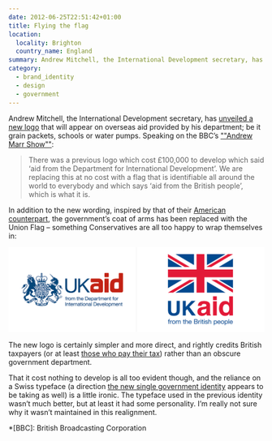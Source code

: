 ```yaml
---
date: 2012-06-25T22:51:42+01:00
title: Flying the flag
location:
  locality: Brighton
  country_name: England
summary: Andrew Mitchell, the International Development secretary, has unveiled a new logo that will appear on overseas aid provided by his department; be it grain packets, schools or water pumps.
category:
  - brand_identity
  - design
  - government
---
```


Andrew Mitchell, the International Development secretary, has [unveiled a new logo][1] that will appear on overseas aid provided by his department; be it grain packets, schools or water pumps. Speaking on the BBC’s [""Andrew Marr Show""][2]:

> There was a previous logo which cost £100,000 to develop which said ‘aid from the Department for International Development’. We are replacing this at no cost with a flag that is identifiable all around the world to everybody and which says ‘aid from the British people’, which is what it is.

In addition to the new wording, inspired by that of their [American counterpart][3], the government’s coat of arms has been replaced with the Union Flag – something Conservatives are all too happy to wrap themselves in:

![The original and updated logos.](/media/2012/177/a1/ukaid.png "The original logo from 2009 and the updated version.")

The new logo is certainly simpler and more direct, and rightly credits British taxpayers (or at least [those who pay their tax][4]) rather than an obscure government department.

That it cost nothing to develop is all too evident though, and the reliance on a Swiss typeface (a direction [the new single government identity][5] appears to be taking as well) is a little ironic. The typeface used in the previous identity wasn’t much better, but at least it had some personality. I’m really not sure why it wasn’t maintained in this realignment.

[1]: http://www.dfid.gov.uk/News/Latest-news/2012/New-logo-uk-aid/
[2]: http://bbc.co.uk/programmes/b01kcz3c
[3]: https://en.wikipedia.org/wiki/United_States_Agency_for_International_Development
[4]: http://guardian.co.uk/politics/2012/jun/22/david-cameron-jimmy-carr-tories
[5]: http://puffbox.com/2012/05/08/new-logos-for-all-government-departments/

*[BBC]: British Broadcasting Corporation

